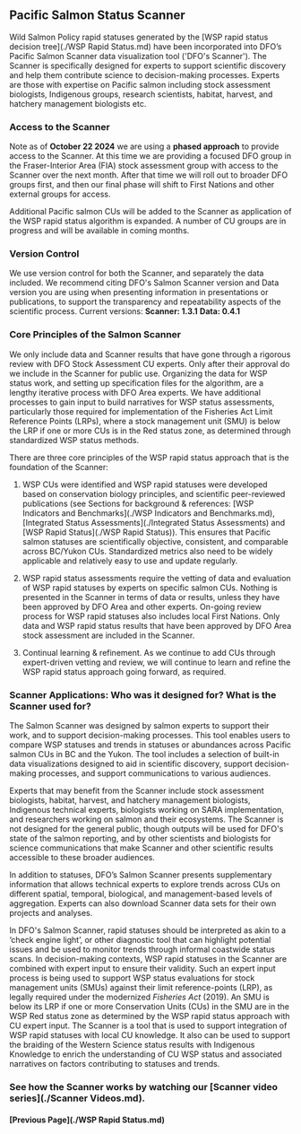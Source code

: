 <br>

## Pacific Salmon Status Scanner

Wild Salmon Policy rapid statuses generated by the [WSP rapid status decision tree](./WSP Rapid Status.md) have been incorporated into DFO’s Pacific Salmon Scanner data visualization tool ('DFO's Scanner'). The Scanner is specifically designed for experts to support scientific discovery and help them contribute science to decision-making processes. Experts are those with expertise on Pacific salmon including stock assessment biologists, Indigenous groups, research scientists, habitat, harvest, and hatchery management biologists etc.

### Access to the Scanner
Note as of **October 22 2024** we are using a **phased approach** to provide access to the Scanner. At this time we are providing a focused DFO group in the Fraser-Interior Area (FIA) stock assessment group with access to the Scanner over the next month. After that time we will roll out to broader DFO groups first, and then our final phase will shift to First Nations and other external groups for access.

Additional Pacific salmon CUs will be added to the Scanner as application of the WSP rapid status algorithm is expanded. A number of CU groups are in progress and will be available in coming months.

### Version Control
We use version control for both the Scanner, and separately the data included. We recommend citing DFO's Salmon Scanner version and Data version you are using when presenting information in presentations or publications, to support the transparency and repeatability aspects of the scientific process.
Current versions:
**Scanner: 1.3.1**
**Data: 0.4.1**

### Core Principles of the Salmon Scanner
We only include data and Scanner results that have gone through a rigorous review with DFO Stock Assessment CU experts. Only after their approval do we include in the Scanner for public use. Organizing the data for WSP status work, and setting up specification files for the algorithm, are a lengthy iterative process with DFO Area experts. We have additional processes to gain input to build narratives for WSP status assessments, particularly those required for implementation of the Fisheries Act Limit Reference Points (LRPs), where a stock management unit (SMU) is below the LRP if one or more CUs is in the Red status zone, as determined through standardized WSP status methods.

There are three core principles of the WSP rapid status approach that is the foundation of the Scanner:

1. WSP CUs were identified and WSP rapid statuses were developed based on conservation biology principles, and scientific peer-reviewed publications (see Sections for background & references: [WSP Indicators and Benchmarks](./WSP Indicators and Benchmarks.md), [Integrated Status Assessments](./Integrated Status Assessments) and [WSP Rapid Status](./WSP Rapid Status)). This ensures that Pacific salmon statuses are scientifically objective, consistent, and comparable across BC/Yukon CUs. Standardized metrics also need to be widely applicable and relatively easy to use and update regularly.

2. WSP rapid status assessments require the vetting of data and evaluation of WSP rapid statuses by experts on specific salmon CUs. Nothing is presented in the Scanner in terms of data or results, unless they have been approved by DFO Area and other experts. On-going review process for WSP rapid statuses also includes local First Nations. Only data and WSP rapid status results that have been approved by DFO Area stock assessment are included in the Scanner.

3. Continual learning & refinement. As we continue to add CUs through expert-driven vetting and review, we will continue to learn and refine the WSP rapid status approach going forward, as required.

### Scanner Applications: Who was it designed for? What is the Scanner used for?
The Salmon Scanner was designed by salmon experts to support their work, and to support decision-making processes. This tool enables users to compare WSP statuses and trends in statuses or abundances across Pacific salmon CUs in BC and the Yukon. The tool includes a selection of built-in data visualizations designed to aid in scientific discovery, support decision-making processes, and support communications to various audiences. 

Experts that may benefit from the Scanner include stock assessment biologists, habitat, harvest, and hatchery management biologists, Indigenous technical experts, biologists working on SARA implementation, and researchers working on salmon and their ecosystems. The Scanner is not designed for the general public, though outputs will be used for DFO's state of the salmon reporting, and by other scientists and biologists for science communications that make Scanner and other scientific results accessible to these broader audiences.

In addition to statuses, DFO’s Salmon Scanner presents supplementary information that allows technical experts to explore trends across CUs on different spatial, temporal, biological, and management-based levels of aggregation. Experts can also download Scanner data sets for their own projects and analyses.

In DFO's Salmon Scanner, rapid statuses should be interpreted as akin to a ‘check engine light’, or other diagnostic tool that can highlight potential issues and be used to monitor trends through informal coastwide status scans. In decision-making contexts, WSP rapid statuses in the Scanner are combined with expert input to ensure their validity. Such an expert input process is being used to support WSP status evaluations for stock management units (SMUs) against their limit reference-points (LRP), as legally required under the modernized _Fisheries Act_ (2019). An SMU is below its LRP if one or more Conservation Units (CUs) in the SMU are in the WSP Red status zone as determined by the WSP rapid status approach with CU expert input. The Scanner is a tool that is used to support integration of WSP rapid statuses with local CU knowledge. It also can be used to support the braiding of the Western Science status results with Indigenous Knowledge to enrich the understanding of CU WSP status and associated narratives on factors contributing to statuses and trends. 

### See how the Scanner works by watching our [Scanner video series](./Scanner Videos.md).
#### [Previous Page](./WSP Rapid Status.md)
